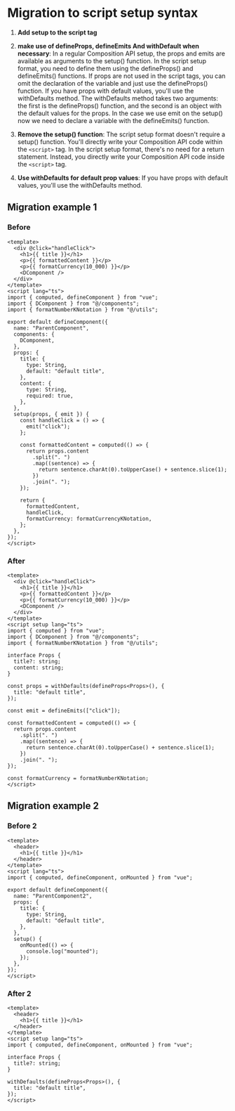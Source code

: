 # Migration to script setup syntax

1. **Add setup to the script tag**

2. **make use of defineProps, defineEmits And withDefault when necessary**: In a regular Composition API setup, the props and emits are available as arguments to the setup() function. In the script setup format, you need to define them using the defineProps() and defineEmits() functions. If props are not used in the script tags, you can omit the declaration of the variable and just use the defineProps() function. If you have props with default values, you'll use the withDefaults method. The withDefaults method takes two arguments: the first is the defineProps() function, and the second is an object with the default values for the props. In the case we use emit on the setup() now we need to declare a variable with the defineEmits() function.

3. **Remove the setup() function**: The script setup format doesn't require a setup() function. You'll directly write your Composition API code within the `<script>` tag. In the script setup format, there's no need for a return statement. Instead, you directly write your Composition API code inside the `<script>` tag.

4. **Use withDefaults for default prop values**: If you have props with default values, you'll use the withDefaults method.

## Migration example 1

### Before

```vue
<template>
  <div @click="handleClick">
    <h1>{{ title }}</h1>
    <p>{{ formattedContent }}</p>
    <p>{{ formatCurrency(10_000) }}</p>
    <DComponent />
  </div>
</template>
<script lang="ts">
import { computed, defineComponent } from "vue";
import { DComponent } from "@/components";
import { formatNumberKNotation } from "@/utils";

export default defineComponent({
  name: "ParentComponent",
  components: {
    DComponent,
  },
  props: {
    title: {
      type: String,
      default: "default title",
    },
    content: {
      type: String,
      required: true,
    },
  },
  setup(props, { emit }) {
    const handleClick = () => {
      emit("click");
    };

    const formattedContent = computed(() => {
      return props.content
        .split(". ")
        .map((sentence) => {
          return sentence.charAt(0).toUpperCase() + sentence.slice(1);
        })
        .join(". ");
    });

    return {
      formattedContent,
      handleClick,
      formatCurrency: formatCurrencyKNotation,
    };
  },
});
</script>
```

### After

```vue
<template>
  <div @click="handleClick">
    <h1>{{ title }}</h1>
    <p>{{ formattedContent }}</p>
    <p>{{ formatCurrency(10_000) }}</p>
    <DComponent />
  </div>
</template>
<script setup lang="ts">
import { computed } from "vue";
import { DComponent } from "@/components";
import { formatNumberKNotation } from "@/utils";

interface Props {
  title?: string;
  content: string;
}

const props = withDefaults(defineProps<Props>(), {
  title: "default title",
});

const emit = defineEmits(["click"]);

const formattedContent = computed(() => {
  return props.content
    .split(". ")
    .map((sentence) => {
      return sentence.charAt(0).toUpperCase() + sentence.slice(1);
    })
    .join(". ");
});

const formatCurrency = formatNumberKNotation;
</script>
```

## Migration example 2

### Before 2

```vue
<template>
  <header>
    <h1>{{ title }}</h1>
  </header>
</template>
<script lang="ts">
import { computed, defineComponent, onMounted } from "vue";

export default defineComponent({
  name: "ParentComponent2",
  props: {
    title: {
      type: String,
      default: "default title",
    },
  },
  setup() {
    onMounted(() => {
      console.log("mounted");
    });
  },
});
</script>
```

### After 2

```vue
<template>
  <header>
    <h1>{{ title }}</h1>
  </header>
</template>
<script setup lang="ts">
import { computed, defineComponent, onMounted } from "vue";

interface Props {
  title?: string;
}

withDefaults(defineProps<Props>(), {
  title: "default title",
});
</script>
```
